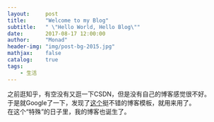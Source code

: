 ```yaml
---
layout:     post
title:      "Welcome to my Blog"
subtitle:   " \"Hello World, Hello Blog\""
date:       2017-08-17 12:00:00
author:     "Monad"
header-img: "img/post-bg-2015.jpg"
mathjax:    false
catalog:    true
tags:
    - 生活
---
```


之前逛知乎，有空没有又逛一下CSDN，但是没有自己的博客感觉很不好。  
于是就Google了一下，发现了[这个](https://github.com/Huxpro/huxblog-boilerplate)挺不错的博客模板，就用来用了。  
在这个“特殊”的日子里，我的博客也诞生了。
